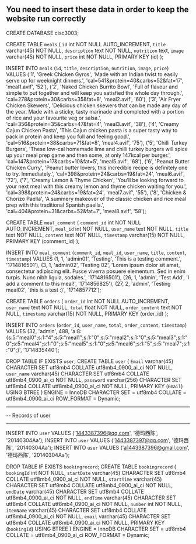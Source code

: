 ## You need to insert these data in order to keep the website run correctly
CREATE DATABASE cisc3003;

CREATE TABLE `meals` (
  `id` int NOT NULL AUTO_INCREMENT,
  `title` varchar(45) NOT NULL,
  `description` text NOT NULL,
  `nutrition` text,
  `image` varchar(45) NOT NULL,
  `price` int NOT NULL,
  PRIMARY KEY (id)
);

INSERT INTO `meals` (`id`, `title`, `description`, `nutrition`, `image`, `price`) VALUES 
('1', 'Greek Chicken Gyros', 'Made with an Indian twist to easily serve up for weeknight dinners.', 'cal=541&protein=40&carbs=52&fat=17', 'meal1.avif', '52'), 
('2', 'Naked Chicken Burrito Bowl', 'Full of flavour and simple to put together and will keep you satisfied the whole day through.', 'cal=278&protein=30&carbs=35&fat=8', 'meal2.avif', '60'), 
('3', 'Air Fryer Chicken Skewers', 'Delicious chicken skewers that can be made any day of the year. Made with a sticky, tasty marinade and completed with a portion of rice and your favourite veg or salsa.', 'cal=356&protein=35&carbs=47&fat=4', 'meal3.avif', '38'), 
('4', 'Creamy Cajun Chicken Pasta', 'This Cajun chicken pasta is a super tasty way to pack in protein and keep you full and feeling good.', 'cal=516&protein=38&carbs=71&fat=8', 'meal4.avif', '75'), 
('5', 'Chilli Turkey Burgers', 'These low-cal homemade lime and chilli turkey burgers will spice up your meal prep game and then some, at only 147kcal per burger.', 'cal=147&protein=17&carbs=10&fat=5', 'meal5.avif', '68'), 
('6', 'Peanut Butter Chicken Curry', 'Peanut butter lovers, this incredible recipe is definitely one to try. Immediately.', 'cal=398&protein=24&carbs=19&fat=24', 'meal6.avif', '72'), 
('7', 'Creamy Lemon & Thyme Chicken', 'You\'ll be looking forward to your next meal with this creamy lemon and thyme chicken waiting for you.', 'cal=398&protein=24&carbs=19&fat=24', 'meal7.avif', '55'), 
('8', 'Chicken & Chorizo Paella', 'A summery makeover of the classic chicken and rice meal prep with this traditional Spanish paella.', 'cal=404&protein=31&carbs=52&fat=7', 'meal8.avif', '58');


CREATE TABLE `meal_comment` (
  `comment_id` int NOT NULL AUTO_INCREMENT,
  `meal_id` int NOT NULL,
  `user_name` text NOT NULL,
  `title` text NOT NULL,
  `content` text NOT NULL,
  `timestamp` varchar(15) NOT NULL,
  PRIMARY KEY (comment_id)
);

INSERT INTO `meal_comment` (`comment_id`, `meal_id`, `user_name`, `title`, `content`, `timestamp`) VALUES
(1, 1, 'admin01', 'Testing', 'This is a testing comment.', '1714816501'),
(3, 1, 'admin02', 'Testing 02', 'Lorem ipsum dolor sit amet, consectetur adipiscing elit. Fusce viverra posuere elementum. Sed in enim turpis. Nunc nibh ligula, sodales.', '1714816501'),
(26, 1, 'admin', 'Test Add', 'I add a comment to this meal!', '1714856825'),
(27, 2, 'admin', 'Testing meal02', 'this is a test :)', '1714857712');


CREATE TABLE `orders` (
  `order_id` int NOT NULL AUTO_INCREMENT,
  `user_name` text NOT NULL,
  `total` float NOT NULL,
  `order_content` text NOT NULL,
  `timestamp` varchar(15) NOT NULL,
  PRIMARY KEY (order_id)
);

INSERT INTO `orders` (`order_id`, `user_name`, `total`, `order_content`, `timestamp`) VALUES
(32, 'admin', 488, 'a:8:{s:5:\"meal0\";s:1:\"4\";s:5:\"meal1\";s:1:\"0\";s:5:\"meal2\";s:1:\"0\";s:5:\"meal3\";s:1:\"0\";s:5:\"meal4\";s:1:\"0\";s:5:\"meal5\";s:1:\"0\";s:5:\"meal6\";s:1:\"5\";s:5:\"meal7\";s:1:\"0\";}', '1714835440');

DROP TABLE IF EXISTS `user`;
CREATE TABLE `user`  (
`Email` varchar(45) CHARACTER SET utf8mb4 COLLATE utf8mb4_0900_ai_ci NOT NULL,
`user_name` varchar(45) CHARACTER SET utf8mb4 COLLATE utf8mb4_0900_ai_ci NOT NULL,
`password` varchar(256) CHARACTER SET utf8mb4 COLLATE utf8mb4_0900_ai_ci NOT NULL,
PRIMARY KEY (`Email`) USING BTREE
) ENGINE = InnoDB CHARACTER SET = utf8mb4 COLLATE = utf8mb4_0900_ai_ci ROW_FORMAT = Dynamic;

-- ----------------------------
-- Records of user
-- ----------------------------
INSERT INTO `user` VALUES ('1443387396@qq.com', '德玛西陈', '20140304Aa');
INSERT INTO `user` VALUES ('1443387397@qq.com', '德玛西陈', '20140304Aa');
INSERT INTO `user` VALUES ('a1443387396@gmail.com', '德玛西陈', '20140304Aa');

DROP TABLE IF EXISTS `bookingrecord`;
CREATE TABLE `bookingrecord`  (
`bookingId` int NOT NULL,
`startDate` varchar(45) CHARACTER SET utf8mb4 COLLATE utf8mb4_0900_ai_ci NOT NULL,
`startTime` varchar(45) CHARACTER SET utf8mb4 COLLATE utf8mb4_0900_ai_ci NOT NULL,
`endDate` varchar(45) CHARACTER SET utf8mb4 COLLATE utf8mb4_0900_ai_ci NOT NULL,
`endTime` varchar(45) CHARACTER SET utf8mb4 COLLATE utf8mb4_0900_ai_ci NOT NULL,
`number` int NOT NULL,
`itemName` varchar(45) CHARACTER SET utf8mb4 COLLATE utf8mb4_0900_ai_ci NOT NULL,
`email` varchar(45) CHARACTER SET utf8mb4 COLLATE utf8mb4_0900_ai_ci NOT NULL,
PRIMARY KEY (`bookingId`) USING BTREE
) ENGINE = InnoDB CHARACTER SET = utf8mb4 COLLATE = utf8mb4_0900_ai_ci ROW_FORMAT = Dynamic;

